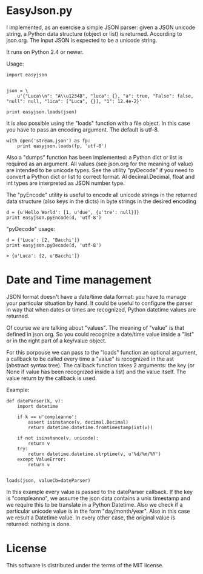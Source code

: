 # EasyJson.py

I implemented, as an exercise a simple JSON parser: given a JSON unicode string, a Python data structure (object or list) is returned. According to json.org. The input JSON is expected to be a unicode string.

It runs on Python 2.4 or newer.

Usage:


    import easyjson
    
    
    json = \
        u'{"Luca\\n": "A\\u1234B", "luca": {}, "a": true, "False": false, "null": null, "lica": ["Luca", {}], "1": 12.4e-2}'
    
    print easyjson.loads(json)

It is also possible using the "loads" function with a file object. In this case you have to pass an encoding argument. The default is utf-8.

    with open('stream.json') as fp:
        print easyjson.loads(fp, 'utf-8')

Also a "dumps" function has been implemented: a Python dict or list is required as an argument. All values (see json.org for the meaning of value) are intended to be unicode types. See the utility "pyDecode" if you need to convert a Python dict or list to correct format.
Al decimal.Decimal, float and int types are interpreted as JSON number type.

The "pyEncode" utility is useful to encode all unicode strings in the returned data structure (also keys in the dicts) in byte strings in the desired encoding

	d = {u'Hello World': [1, u'due', {u'tre': null}]}
    print easyjson.pyEncode(d, 'utf-8')

"pyDecode" usage:

    d = {'Luca': [2, 'Bacchi']}
    print easyjson.pyDecode(d, 'utf-8')
    
    > {u'Luca': [2, u'Bacchi']}

# Date and Time management

JSON format doesn't have a date/time data format: you have to manage your particular situation by hand.
It could be useful to configure the parser in way that when dates or times are recognized, Python datetime values are returned.

Of course we are talking about "values". The meaning of "value" is that defined in json.org. So you could recognize a date/time value inside a "list" or in the right part of a key/value object.

For this porpouse we can pass to the "loads" function an optional argument, a callback to be called every time a "value" is recognized in the ast (abstract syntax tree). The callback function takes 2 arguments: the key (or None if value has been recognized inside a list) and the value itself. The value return by the callback is used.

Example:

    def dateParser(k, v):
        import datetime

        if k == u'compleanno':
            assert isinstance(v, decimal.Decimal)
            return datetime.datetime.fromtimestamp(int(v))

        if not isinstance(v, unicode):
            return v
        try:
            return datetime.datetime.strptime(v, u'%d/%m/%Y')
        except ValueError:
            return v


    loads(json, valueCb=dateParser)


In this example every value is passed to the dateParser callback.
If the key is "compleanno", we assume the json data contains a unix timestamp and we require this to be translate in a Python Datetime.
Also we check if a particular unicode value is in the form "day/month/year". Also in this case we result a Datetime value.
In every other case, the original value is returned: nothing is done.

# License

This software is distributed under the terms of the MIT license.
